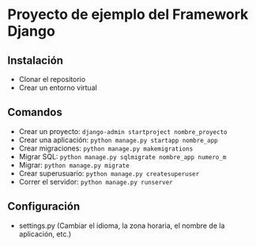 # Proyecto de ejemplo del Framework Django

## Instalación
- Clonar el repositorio
- Crear un entorno virtual

## Comandos
- Crear un proyecto: `django-admin startproject nombre_proyecto`
- Crear una aplicación: `python manage.py startapp nombre_app`
- Crear migraciones: `python manage.py makemigrations`
- Migrar SQL: `python manage.py sqlmigrate nombre_app numero_m`
- Migrar: `python manage.py migrate`
- Crear superusuario: `python manage.py createsuperuser`
- Correr el servidor: `python manage.py runserver`

## Configuración
- settings.py (Cambiar el idioma, la zona horaria, el nombre de la aplicación, etc.)


